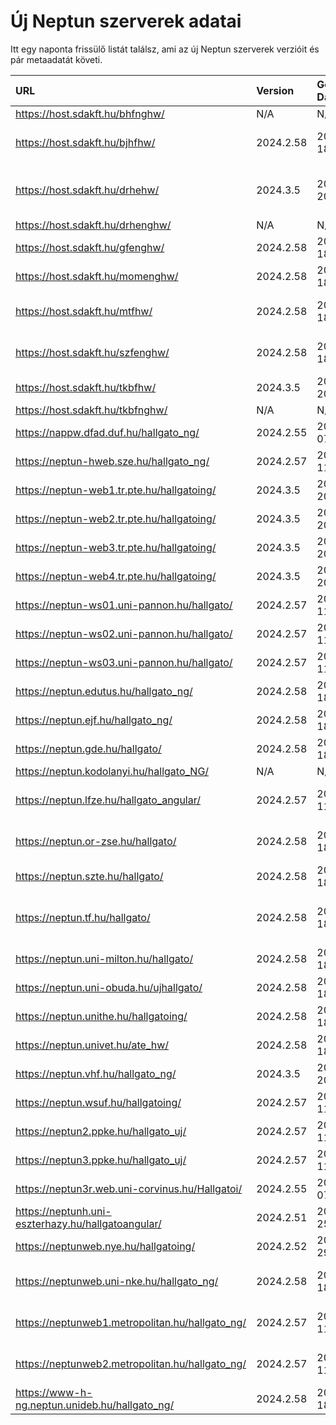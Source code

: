 # Új Neptun szerverek adatai

Itt egy naponta frissülő listát találsz, ami az új Neptun szerverek verzióit és pár metaadatát követi.

| URL                                                | Version   | Generation Date     | Organization Name                             | Captcha Required |
|:-------------------------------------------------|:--------|:------------------|:--------------------------------------------|:---------------|
| https://host.sdakft.hu/bhfnghw/                    | N/A       | N/A                 | N/A                                           | N/A              |
| https://host.sdakft.hu/bjhfhw/                     | 2024.2.58 | 2024-12-18T11:10:49 | Brenner János Hittudományi Főiskola           | 3                |
| https://host.sdakft.hu/drhehw/                     | 2024.3.5  | 2024-12-20T15:56:43 | Debreceni Református Hittudományi Egyetem     | 3                |
| https://host.sdakft.hu/drhenghw/                   | N/A       | N/A                 | N/A                                           | N/A              |
| https://host.sdakft.hu/gfenghw/                    | 2024.2.58 | 2024-12-18T11:10:49 | Gál Ferenc Egyetem                            | 3                |
| https://host.sdakft.hu/momenghw/                   | 2024.2.58 | 2024-12-18T11:10:49 | Moholy-Nagy Művészeti Egyetem                 | 3                |
| https://host.sdakft.hu/mtfhw/                      | 2024.2.58 | 2024-12-18T11:10:49 | Magyar Táncművészeti Egyetem                  | 3                |
| https://host.sdakft.hu/szfenghw/                   | 2024.2.58 | 2024-12-18T11:10:49 | Színház- és Filmművészeti Egyetem             | 3                |
| https://host.sdakft.hu/tkbfhw/                     | 2024.3.5  | 2024-12-20T15:56:43 | A Tan Kapuja Buddhista Főiskola               | 3                |
| https://host.sdakft.hu/tkbfnghw/                   | N/A       | N/A                 | N/A                                           | N/A              |
| https://nappw.dfad.duf.hu/hallgato_ng/             | 2024.2.55 | 2024-12-07T13:52:30 | Dunaújvárosi Egyetem                          | 3                |
| https://neptun-hweb.sze.hu/hallgato_ng/            | 2024.2.57 | 2024-12-11T15:23:02 | Széchenyi István Egyetem                      | 3                |
| https://neptun-web1.tr.pte.hu/hallgatoing/         | 2024.3.5  | 2024-12-20T15:56:43 | Pécsi Tudományegyetem                         | 3                |
| https://neptun-web2.tr.pte.hu/hallgatoing/         | 2024.3.5  | 2024-12-20T15:56:43 | Pécsi Tudományegyetem                         | 3                |
| https://neptun-web3.tr.pte.hu/hallgatoing/         | 2024.3.5  | 2024-12-20T15:56:43 | Pécsi Tudományegyetem                         | 3                |
| https://neptun-web4.tr.pte.hu/hallgatoing/         | 2024.3.5  | 2024-12-20T15:56:43 | Pécsi Tudományegyetem                         | 3                |
| https://neptun-ws01.uni-pannon.hu/hallgato/        | 2024.2.57 | 2024-12-11T15:23:02 | Pannon Egyetem                                | 3                |
| https://neptun-ws02.uni-pannon.hu/hallgato/        | 2024.2.57 | 2024-12-11T15:23:02 | Pannon Egyetem                                | 3                |
| https://neptun-ws03.uni-pannon.hu/hallgato/        | 2024.2.57 | 2024-12-11T15:23:02 | Pannon Egyetem                                | 3                |
| https://neptun.edutus.hu/hallgato_ng/              | 2024.2.58 | 2024-12-18T11:10:49 | Edutus Egyetem                                | 3                |
| https://neptun.ejf.hu/hallgato_ng/                 | 2024.2.58 | 2024-12-18T11:10:49 | Eötvös József Főiskola                        | 3                |
| https://neptun.gde.hu/hallgato/                    | 2024.2.58 | 2024-12-18T11:10:49 | Gábor Dénes Egyetem                           | 3                |
| https://neptun.kodolanyi.hu/hallgato_NG/           | N/A       | N/A                 | N/A                                           | N/A              |
| https://neptun.lfze.hu/hallgato_angular/           | 2024.2.57 | 2024-12-11T15:23:02 | Liszt Ferenc Zeneművészeti Egyetem            | 3                |
| https://neptun.or-zse.hu/hallgato/                 | 2024.2.58 | 2024-12-18T11:10:49 | Országos Rabbiképző - Zsidó Egyetem           | 3                |
| https://neptun.szte.hu/hallgato/                   | 2024.2.58 | 2024-12-18T11:10:49 | Szegedi Tudományegyetem                       | 3                |
| https://neptun.tf.hu/hallgato/                     | 2024.2.58 | 2024-12-18T11:10:49 | Magyar Testnevelési és Sporttudományi Egyetem | 3                |
| https://neptun.uni-milton.hu/hallgato/             | 2024.2.58 | 2024-12-18T11:10:49 | Milton Friedman Egyetem                       | 3                |
| https://neptun.uni-obuda.hu/ujhallgato/            | 2024.2.58 | 2024-12-18T11:10:49 | Óbudai Egyetem                                | 3                |
| https://neptun.unithe.hu/hallgatoing/              | 2024.2.58 | 2024-12-18T11:10:49 | Tokaj-Hegyalja Egyetem                        | 1                |
| https://neptun.univet.hu/ate_hw/                   | 2024.2.58 | 2024-12-18T11:10:49 | Állatorvostudományi Egyetem                   | 3                |
| https://neptun.vhf.hu/hallgato_ng/                 | 2024.3.5  | 2024-12-20T15:56:43 | Veszprémi Érseki Főiskola                     | 3                |
| https://neptun.wsuf.hu/hallgatoing/                | 2024.2.57 | 2024-12-11T15:23:02 | Wekerle Sándor Üzleti Főiskola                | 3                |
| https://neptun2.ppke.hu/hallgato_uj/               | 2024.2.57 | 2024-12-11T15:23:02 | Pázmány Péter Katolikus Egyetem               | 3                |
| https://neptun3.ppke.hu/hallgato_uj/               | 2024.2.57 | 2024-12-11T15:23:02 | Pázmány Péter Katolikus Egyetem               | 3                |
| https://neptun3r.web.uni-corvinus.hu/Hallgatoi/    | 2024.2.55 | 2024-12-07T13:52:30 | Budapesti Corvinus Egyetem                    | 3                |
| https://neptunh.uni-eszterhazy.hu/hallgatoangular/ | 2024.2.51 | 2024-11-25T09:55:03 | Eszterházy Károly Katolikus Egyetem           | 3                |
| https://neptunweb.nye.hu/hallgatoing/              | 2024.2.52 | 2024-11-29T08:56:55 | Nyíregyházi Egyetem                           | 3                |
| https://neptunweb.uni-nke.hu/hallgato_ng/          | 2024.2.58 | 2024-12-18T11:10:49 | Nemzeti Közszolgálati Egyetem                 | 3                |
| https://neptunweb1.metropolitan.hu/hallgato_ng/    | 2024.2.57 | 2024-12-11T15:23:02 | Budapesti Metropolitan Egyetem                | 3                |
| https://neptunweb2.metropolitan.hu/hallgato_ng/    | 2024.2.57 | 2024-12-11T15:23:02 | Budapesti Metropolitan Egyetem                | 3                |
| https://www-h-ng.neptun.unideb.hu/hallgato_ng/     | 2024.2.58 | 2024-12-18T11:10:49 | Debreceni Egyetem                             | 3                |